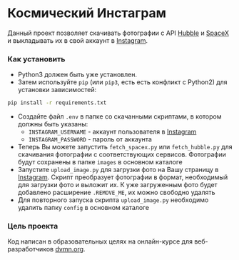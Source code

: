 # Космический Инстаграм

Данный проект позволяет скачивать фотографии с API [Hubble](http://hubblesite.org/api/documentation) и [SpaceX](https://documenter.getpostman.com/view/2025350/RWaEzAiG#bc65ba60-decf-4289-bb04-4ca9df01b9c1) и выкладывать их в свой аккаунт в [Instagram](https://www.instagram.com).

### Как установить

* Python3 должен быть уже установлен. 
* Затем используйте `pip` (или `pip3`, есть есть конфликт с Python2) для установки зависимостей:

```Bash
pip install -r requirements.txt
```

* Создайте файл `.env` в папке со скачанными скриптами, в котором должны быть указаны:
	* `INSTAGRAM_USERNAME` - аккаунт пользователя в [Instagram](https://www.instagram.com)
	* `INSTAGRAM_PASSWORD` - пароль от аккаунта
* Теперь Вы можете запустить `fetch_spacex.py` или `fetch_hubble.py` для скачивания фотографии с соответствующих сервисов. Фотографии будут сохранены в папке `images` в основном каталоге
* Запустите `upload_image.py` для загрузки фото на Вашу страницу в [Instagram](https://www.instagram.com). Скрипт преобразует фотографии в формат, необходимый для загрузки фото и выложит их. К уже загруженным фото будет добавлено расширение `.REMOVE_ME`, их можно свободно удалять
* Для повторного запуска скрипта `upload_image.py` необходимо удалить папку `config` в основном каталоге

### Цель проекта

Код написан в образовательных целях на онлайн-курсе для веб-разработчиков [dvmn.org](https://dvmn.org/).